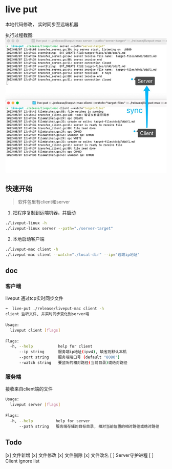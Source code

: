 # live put

本地代码修改， 实时同步至远端机器

执行过程截图:
![preview](./preview.jpg)


## 快速开始

> 软件包里有client和server

1. 把程序复制到远端机器，并启动

```bash
./liveput-linux -h
./liveput-linux server --path="./server-target"
```

2. 本地启动客户端
```bash
./liveput-mac client -h
./liveput-mac client --watch="./local-dir" --ip="远端ip地址"
```

## doc

### 客户端
liveput 通过tcp实时同步文件

```bash
➜  live-put ./release/liveput-mac client -h                                          
client 监听文件, 并实时同步变化到server端

Usage:
  liveput client [flags]

Flags:
  -h, --help           help for client
      --ip string      服务端ip地址(ipv4), 缺省则默认本机
      --port string    服务端端口号 (default "8080")
      --watch string   要监听的相对路径(当前目录)或绝对路径
```

### 服务端

接收来自client端的文件

```bash
Usage:
  liveput server [flags]

Flags:
  -h, --help          help for server
      --path string   服务端存储的目标目录, 相对当前位置的相对路径或绝对路径
```


## Todo
[x] 文件新增
[x] 文件修改
[x] 文件删除
[x] 文件改名
[ ] Server守护进程
[ ] Client ignore list